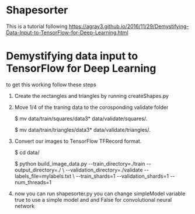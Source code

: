 # Shapesorter

This is a tutorial following https://agray3.github.io/2016/11/29/Demystifying-Data-Input-to-TensorFlow-for-Deep-Learning.html

# Demystifying data input to TensorFlow for Deep Learning

to get this working follow these steps

1. Create the rectangles and triangles by running createShapes.py
2. Move 1/4 of the traning data to the corosponding validate folder

	$ mv data/train/squares/data3*  data/validate/squares/.
	
	$ mv data/train/triangles/data3*  data/validate/triangles/. 

3. Convert our images to TensorFlow TFRecord format.

	$ cd data/
	
	$ python build_image_data.py --train_directory=./train --output_directory=./  \\
	--validation_directory=./validate --labels_file=mylabels.txt   \\
	--train_shards=1 --validation_shards=1 --num_threads=1
	
3. now you can run shapesorter.py
	you can change simpleModel variable true to use a simple model and and False for convolutional neural network
